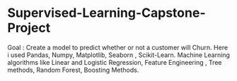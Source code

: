 # Supervised-Learning-Capstone-Project
Goal : Create a model to predict whether or not a customer will Churn. Here i used Pandas, Numpy, Matplotlib, Seaborn , Scikit-Learn. Machine Learning algorithms like Linear and Logistic Regression, Feature Engineering , Tree methods, Random Forest, Boosting Methods.

